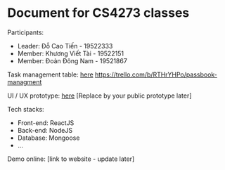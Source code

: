 # Document for CS4273 classes

Participants:

- Leader: Đỗ Cao Tiến - 19522333
- Member: Khương Viết Tài - 19522151
- Member: Đoàn Đông Nam - 19521867


Task management table: [here](https://trello.com/b/N0dTGGkV) https://trello.com/b/RTHrYHPo/passbook-managment

UI / UX prototype: [here](https://www.figma.com/community/file/1017274846862703022) [Replace by your public prototype later]

Tech stacks:

- Front-end: ReactJS
- Back-end: NodeJS
- Database: Mongoose
- ...

Demo online: [link to website - update later]
